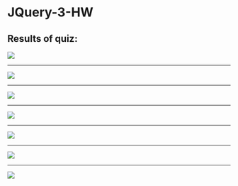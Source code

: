 # JQuery-3-HW

## Results of quiz:

 ![](https://cloud.githubusercontent.com/assets/21219096/21744565/e7e17268-d520-11e6-8cf1-7de7d13c63e1.png)
 ***
![](https://cloud.githubusercontent.com/assets/21219096/21744581/38cbae32-d521-11e6-9415-1c7a67794769.png) 
***
![](https://cloud.githubusercontent.com/assets/21219096/21744587/688ea8a4-d521-11e6-9b99-0bfcd814ba71.png)
***
 ![](https://cloud.githubusercontent.com/assets/21219096/21744590/88a61e56-d521-11e6-90a9-c70394d87754.png)
 ***
 ![](https://cloud.githubusercontent.com/assets/21219096/21744745/4ab9baf0-d524-11e6-8165-6f32eb0405bc.png)
 ***
 ![](https://cloud.githubusercontent.com/assets/21219096/21744750/6450d2f0-d524-11e6-99db-02e35981b448.png)
 ***
![](https://cloud.githubusercontent.com/assets/21219096/21744754/77bafa00-d524-11e6-9257-4c77b82068fa.png)





